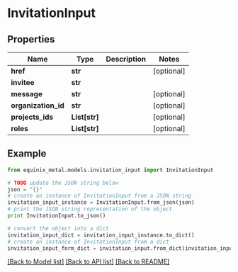 # InvitationInput


## Properties
Name | Type | Description | Notes
------------ | ------------- | ------------- | -------------
**href** | **str** |  | [optional] 
**invitee** | **str** |  | 
**message** | **str** |  | [optional] 
**organization_id** | **str** |  | [optional] 
**projects_ids** | **List[str]** |  | [optional] 
**roles** | **List[str]** |  | [optional] 

## Example

```python
from equinix_metal.models.invitation_input import InvitationInput

# TODO update the JSON string below
json = "{}"
# create an instance of InvitationInput from a JSON string
invitation_input_instance = InvitationInput.from_json(json)
# print the JSON string representation of the object
print InvitationInput.to_json()

# convert the object into a dict
invitation_input_dict = invitation_input_instance.to_dict()
# create an instance of InvitationInput from a dict
invitation_input_form_dict = invitation_input.from_dict(invitation_input_dict)
```
[[Back to Model list]](../README.md#documentation-for-models) [[Back to API list]](../README.md#documentation-for-api-endpoints) [[Back to README]](../README.md)


